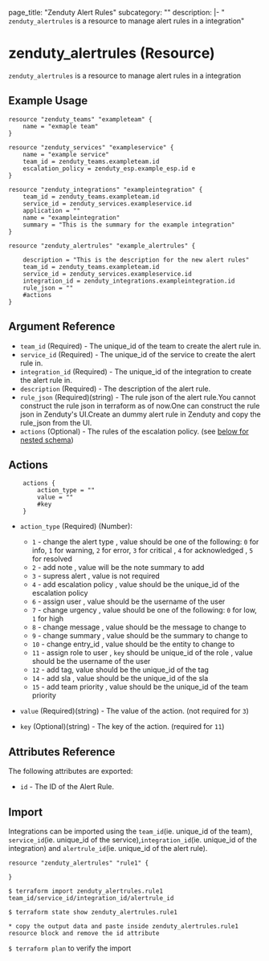 page_title: "Zenduty Alert Rules"
subcategory: ""
description: |-
    " `zenduty_alertrules` is a resource to manage alert rules in a integration"

# zenduty_alertrules (Resource)
`zenduty_alertrules` is a resource to manage alert rules in a integration


## Example Usage

```hcl
resource "zenduty_teams" "exampleteam" {
    name = "exmaple team"
}

resource "zenduty_services" "exampleservice" {
    name = "example service"
    team_id = zenduty_teams.exampleteam.id 
    escalation_policy = zenduty_esp.example_esp.id e
}

resource "zenduty_integrations" "exampleintegration" {
    team_id = zenduty_teams.exampleteam.id
    service_id = zenduty_services.exampleservice.id
    application = ""
    name = "exampleintegration"
    summary = "This is the summary for the example integration"
}

```

```hcl 
resource "zenduty_alertrules" "example_alertrules" {
  
    description = "This is the description for the new alert rules"
    team_id = zenduty_teams.exampleteam.id
    service_id = zenduty_services.exampleservice.id
    integration_id = zenduty_integrations.exampleintegration.id
    rule_json = "" 
    #actions
}

```

## Argument Reference

* `team_id` (Required) - The unique_id of the team to create the alert rule in.
* `service_id` (Required) - The unique_id of the service to create the alert rule in.
* `integration_id` (Required) - The unique_id of the integration to create the alert rule in.
* `description` (Required) - The description of the alert rule.
* `rule_json` (Required)(string) - The rule json of the alert rule.You cannot construct the rule json in terraform as of now.One can construct the rule json in Zenduty's UI.Create an dummy alert rule in Zenduty and copy the rule_json from the UI.
* `actions` (Optional) - The rules of the escalation policy. (see [below for nested schema](#nestedblock--actions))


<a id="nestedblock--actions"></a>

## Actions
```hcl
    actions {
        action_type = ""
        value = ""
        #key
    }

```
* `action_type` (Required) (Number):
    * `1` - change the alert type , value should be one of the following: `0` for info, `1` for warning, `2` for error, `3` for critical , `4` for acknowledged , `5` for resolved
    * `2` - add note , value will be the note summary to add
    * `3` - supress alert , value is not required
    * `4` - add escalation policy , value should be the unique_id of the escalation policy
    * `6` - assign user , value should be the username of the user
    * `7` - change urgency  , value should be one of the following: `0` for low, `1` for high
    * `8` - change message , value should be the message to change to 
    * `9` - change summary , value should be the summary to change to
    * `10` - change entry_id , value should be the entity to change to
    * `11` - assign role to user , `key` should be unique_id of the role , value should be the username of the user
    * `12` - add tag, value should be the unique_id of the tag
    * `14` - add sla , value should be the unique_id of the sla
    * `15` - add team priority , value should be the unique_id of the team priority

* `value` (Required)(string) - The value of the action. (not required for `3`)
* `key`  (Optional)(string) - The key of the action. (required for `11`)


## Attributes Reference

The following attributes are exported:

* `id` - The ID of the Alert Rule.

## Import

Integrations can be imported using the `team_id`(ie. unique_id of the team), `service_id`(ie. unique_id of the service),`integration_id`(ie. unique_id of the integration) and `alertrule_id`(ie. unique_id of the alert rule).

```hcl
resource "zenduty_alertrules" "rule1" {

}

```

`$ terraform import zenduty_alertrules.rule1 team_id/service_id/integration_id/alertrule_id` 

`$ terraform state show zenduty_alertrules.rule1`

`* copy the output data and paste inside zenduty_alertrules.rule1 resource block and remove the id attribute`

`$ terraform plan` to verify the import



    

